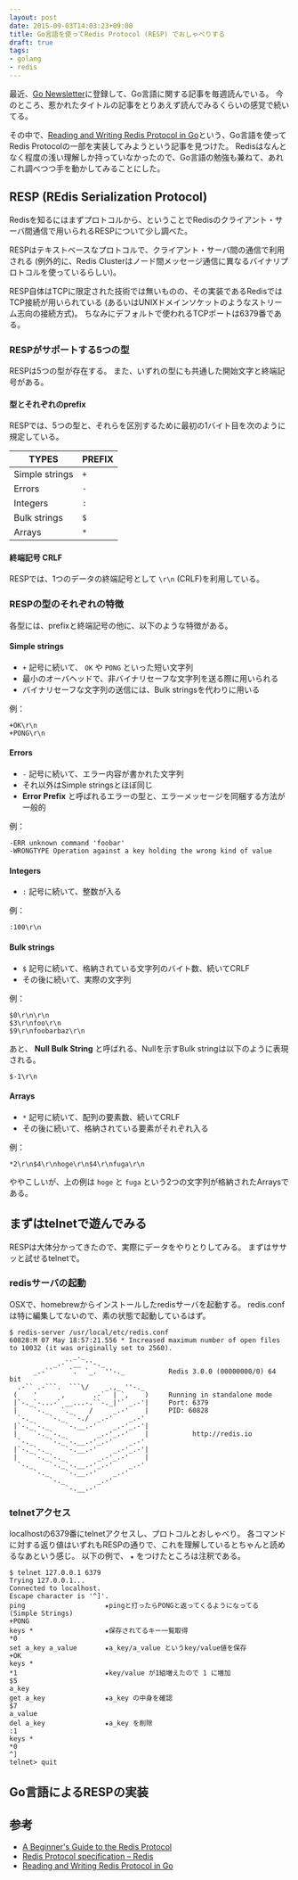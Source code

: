 ```yaml
---
layout: post
date: 2015-09-03T14:03:23+09:00
title: Go言語を使ってRedis Protocol (RESP) でおしゃべりする
draft: true
tags:
- golang
- redis
---
```

最近、[Go Newsletter](http://golangweekly.com/)に登録して、Go言語に関する記事を毎週読んでいる。
今のところ、惹かれたタイトルの記事をとりあえず読んでみるくらいの感覚で続いてる。

その中で、[Reading and Writing Redis Protocol in Go](http://www.redisgreen.net/blog/reading-and-writing-redis-protocol/)という、Go言語を使ってRedis Protocolの一部を実装してみようという記事を見つけた。
Redisはなんとなく程度の浅い理解しか持っていなかったので、Go言語の勉強も兼ねて、あれこれ調べつつ手を動かしてみることにした。

RESP (REdis Serialization Protocol)
---

Redisを知るにはまずプロトコルから、ということでRedisのクライアント・サーバ間通信で用いられるRESPについて少し調べた。

RESPはテキストベースなプロトコルで、クライアント・サーバ間の通信で利用される (例外的に、Redis Clusterはノード間メッセージ通信に異なるバイナリプロトコルを使っているらしい)。

RESP自体はTCPに限定された技術では無いものの、その実装であるRedisではTCP接続が用いられている (あるいはUNIXドメインソケットのようなストリーム志向の接続方式)。
ちなみにデフォルトで使われるTCPポートは6379番である。

### RESPがサポートする5つの型

RESPは5つの型が存在する。
また、いずれの型にも共通した開始文字と終端記号がある。

#### 型とそれぞれのprefix

RESPでは、5つの型と、それらを区別するために最初の1バイト目を次のように規定している。

TYPES          | PREFIX
---------------|-------
Simple strings | `+`
Errors         | `-`
Integers       | `:`
Bulk strings   | `$`
Arrays         | `*`

#### 終端記号 CRLF

RESPでは、1つのデータの終端記号として `\r\n` (CRLF)を利用している。

### RESPの型のそれぞれの特徴

各型には、prefixと終端記号の他に、以下のような特徴がある。

#### Simple strings

- `+` 記号に続いて、 `OK` や `PONG` といった短い文字列
- 最小のオーバヘッドで、非バイナリセーフな文字列を送る際に用いられる
- バイナリセーフな文字列の送信には、Bulk stringsを代わりに用いる

例：

```
+OK\r\n
+PONG\r\n
```

#### Errors

- `-` 記号に続いて、エラー内容が書かれた文字列
- それ以外はSimple stringsとほぼ同じ
- **Error Prefix** と呼ばれるエラーの型と、エラーメッセージを同梱する方法が一般的

例：

```
-ERR unknown command 'foobar'
-WRONGTYPE Operation against a key holding the wrong kind of value
```

#### Integers

- `:` 記号に続いて、整数が入る

例：

```
:100\r\n
```

#### Bulk strings

- `$` 記号に続いて、格納されている文字列のバイト数、続いてCRLF
- その後に続いて、実際の文字列

例：

```
$0\r\n\r\n
$3\r\nfoo\r\n
$9\r\nfoobarbaz\r\n
```

あと、 **Null Bulk String** と呼ばれる、Nullを示すBulk stringは以下のように表現される。

```
$-1\r\n
```

#### Arrays

- `*` 記号に続いて、配列の要素数、続いてCRLF
- その後に続いて、格納されている要素がそれぞれ入る

例：

```
*2\r\n$4\r\nhoge\r\n$4\r\nfuga\r\n
```

ややこしいが、上の例は `hoge` と `fuga` という2つの文字列が格納されたArraysである。

まずはtelnetで遊んでみる
---

RESPは大体分かってきたので、実際にデータをやりとりしてみる。
まずはササッと試せるtelnetで。

### redisサーバの起動

OSXで、homebrewからインストールしたredisサーバを起動する。
redis.confは特に編集してないので、素の状態で起動しているはず。

```
$ redis-server /usr/local/etc/redis.conf
60828:M 07 May 18:57:21.556 * Increased maximum number of open files to 10032 (it was originally set to 2560).
                _._
           _.-``__ ''-._
      _.-``    `.  `_.  ''-._           Redis 3.0.0 (00000000/0) 64 bit
  .-`` .-```.  ```\/    _.,_ ''-._
 (    '      ,       .-`  | `,    )     Running in standalone mode
 |`-._`-...-` __...-.``-._|'` _.-'|     Port: 6379
 |    `-._   `._    /     _.-'    |     PID: 60828
  `-._    `-._  `-./  _.-'    _.-'
 |`-._`-._    `-.__.-'    _.-'_.-'|
 |    `-._`-._        _.-'_.-'    |           http://redis.io
  `-._    `-._`-.__.-'_.-'    _.-'
 |`-._`-._    `-.__.-'    _.-'_.-'|
 |    `-._`-._        _.-'_.-'    |
  `-._    `-._`-.__.-'_.-'    _.-'
      `-._    `-.__.-'    _.-'
          `-._        _.-'
              `-.__.-'
```

### telnetアクセス

localhostの6379番にtelnetアクセスし、プロトコルとおしゃべり。
各コマンドに対する返り値はいずれもRESPの通りで、これを理解しているとちゃんと読めるなあという感じ。
以下の例で、 `★` をつけたところは注釈である。

```
$ telnet 127.0.0.1 6379
Trying 127.0.0.1...
Connected to localhost.
Escape character is '^]'.
ping                    ★pingと打ったらPONGと返ってくるようになってる (Simple Strings)
+PONG
keys *                  ★保存されてるキー一覧取得
*0
set a_key a_value       ★a_key/a_value というkey/value値を保存
+OK
keys *
*1                      ★key/value が1組増えたので 1 に増加
$5
a_key
get a_key               ★a_key の中身を確認
$7
a_value
del a_key               ★a_key を削除
:1
keys *
*0
^]
telnet> quit
```

Go言語によるRESPの実装
---



参考
---

- [A Beginner's Guide to the Redis Protocol](http://www.redisgreen.net/blog/beginners-guide-to-redis-protocol/)
- [Redis Protocol specification – Redis](http://redis.io/topics/protocol)
- [Reading and Writing Redis Protocol in Go](http://www.redisgreen.net/blog/reading-and-writing-redis-protocol/?utm_source=golangweekly&utm_medium=email)
